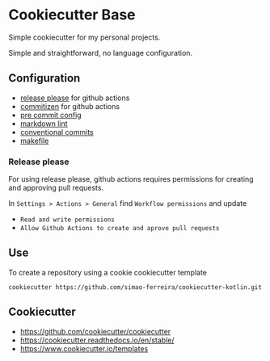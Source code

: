 # Cookiecutter Base

Simple cookiecutter for my personal projects.

Simple and straightforward, no language configuration.

## Configuration

- [release please](https://github.com/googleapis/release-please) for github actions
- [commitizen](https://commitizen-tools.github.io/commitizen/) for github actions
- [pre commit config](https://github.com/pre-commit/pre-commit)
- [markdown lint](https://github.com/igorshubovych/markdownlint-cli)
- [conventional commits](https://www.conventionalcommits.org/en/v1.0.0/)
- [makefile](https://makefiletutorial.com/)

### Release please

For using release please, github actions requires permissions for creating and approving pull requests.

In `Settings > Actions > General` find `Workflow permissions` and update

- `Read and write permissions`
- `Allow Github Actions to create and aprove pull requests`

## Use

To create a repository using a cookie cookiecutter template

```shell
cookiecutter https://github.com/simao-ferreira/cookiecutter-kotlin.git
```

## Cookiecutter

- <https://github.com/cookiecutter/cookiecutter>
- <https://cookiecutter.readthedocs.io/en/stable/>
- <https://www.cookiecutter.io/templates>
